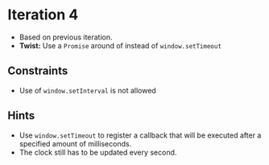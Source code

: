 # Iteration 4

* Based on previous iteration.
* **Twist:** Use a `Promise` around of instead of `window.setTimeout`

## Constraints
* Use of `window.setInterval` is not allowed

## Hints
* Use `window.setTimeout` to register a callback that will be executed after a specified amount of milliseconds.
* The clock still has to be updated every second.
